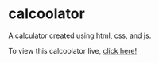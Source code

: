 # calcoolator

A calculator created using html, css, and js.

To view this calcoolator live, [click here!]()

